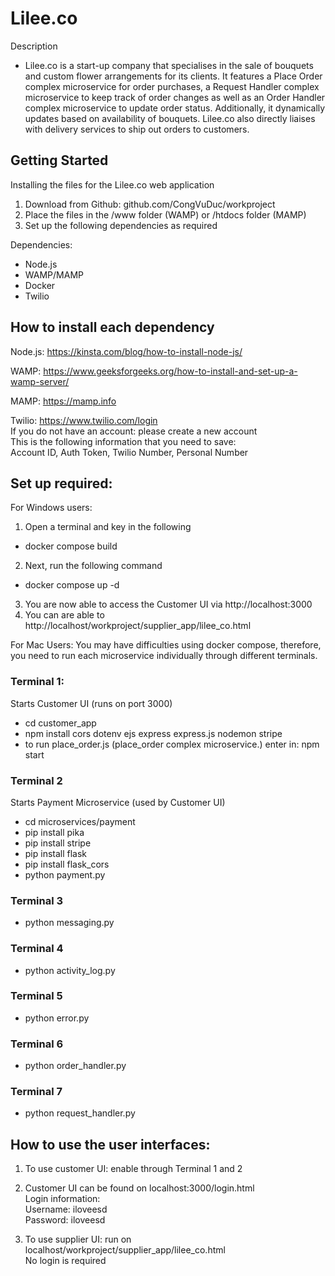 # Lilee.co 


Description
- Lilee.co is a start-up company that specialises in the sale of bouquets and custom flower arrangements for its clients. It features a Place Order complex microservice for order purchases, a Request Handler complex microservice to keep track of order changes as well as an Order Handler complex microservice to update order status. Additionally, it dynamically updates based on availability of bouquets. Lilee.co also directly liaises with delivery services to ship out orders to customers.



## Getting Started
Installing the files for the Lilee.co web application
1. Download from Github: github.com/CongVuDuc/workproject
2. Place the files in the /www folder (WAMP) or /htdocs folder (MAMP)
3. Set up the following dependencies as required

Dependencies:
- Node.js
- WAMP/MAMP
- Docker
- Twilio

## How to install each dependency
Node.js:
https://kinsta.com/blog/how-to-install-node-js/

WAMP:
https://www.geeksforgeeks.org/how-to-install-and-set-up-a-wamp-server/

MAMP:
https://mamp.info

Twilio:
https://www.twilio.com/login \
If you do not have an account: please create a new account \
This is the following information that you need to save: \
Account ID, Auth Token, Twilio Number, Personal Number

## Set up required:

For Windows users:
1. Open a terminal and key in the following
- docker compose build
2. Next, run the following command
- docker compose up -d
3. You are now able to access the Customer UI via http://localhost:3000
4. You can are able to http://localhost/workproject/supplier_app/lilee_co.html

For Mac Users:
You may have difficulties using docker compose, therefore, you need to run each microservice individually through different terminals.

### Terminal 1:
Starts Customer UI (runs on port 3000)
- cd customer_app
- npm install cors dotenv ejs express express.js nodemon stripe
- to run place_order.js (place_order complex microservice.) enter in: npm start

### Terminal 2
Starts Payment Microservice (used by Customer UI) 
- cd microservices/payment
- pip install pika 
- pip install stripe 
- pip install flask 
- pip install flask_cors
- python payment.py 

### Terminal 3
- python messaging.py

### Terminal 4
- python activity_log.py

### Terminal 5
- python error.py

### Terminal 6
- python order_handler.py

### Terminal 7
- python request_handler.py


## How to use the user interfaces:
1. To use customer UI: enable through Terminal 1 and 2
2. Customer UI can be found on localhost:3000/login.html \
Login information: \
Username: iloveesd \
Password: iloveesd 

2. To use supplier UI: run on localhost/workproject/supplier_app/lilee_co.html \
No login is required 


